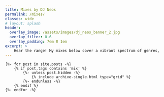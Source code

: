 ```yaml
---
title: Mixes by DJ Neos
permalink: /mixes/
classes: wide
# layout: splash
header:
  overlay_image: /assets/images/dj_neos_banner_2.jpg
  overlay_filter: 0.6
  overlay_padding: 7em 0 1em
excerpt: >
    Hear the range! My mixes below cover a vibrant spectrum of genres, from classic throwbacks to modern beats. Find your perfect groove and discover the sounds I love to spin. 🤘🔊
---
```


<div class="entries-{{ entries_layout }}">

    {%- for post in site.posts -%}
        {% if post.tags contains 'mix' %}
            {%- unless post.hidden -%}
                {% include archive-single.html type="grid" %}
            {%- endunless -%}
        {% endif %}
    {%- endfor -%}

</div>


<!-- <ul>
    {% for post in site.posts %} 
        {% if post.tags contains "mix" %}
            <li><a href="{{post.url}}">{{ post.title }}</li> 
        {% endif %}
    {% endfor %}
</ul> -->
